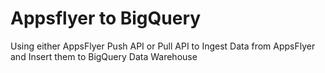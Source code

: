 # Appsflyer to BigQuery
Using either AppsFlyer Push API or Pull API to Ingest Data from AppsFlyer and Insert them to BigQuery Data Warehouse
